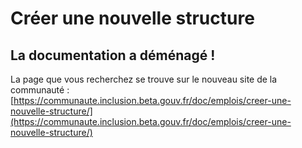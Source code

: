 # Créer une nouvelle structure

## La documentation a déménagé !

La page que vous recherchez se trouve sur le nouveau site de la communauté : [https://communaute.inclusion.beta.gouv.fr/doc/emplois/creer-une-nouvelle-structure/](https://communaute.inclusion.beta.gouv.fr/doc/emplois/creer-une-nouvelle-structure/)
